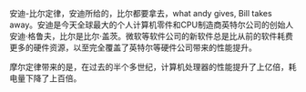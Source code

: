 安迪-比尔定律，安迪所给的，比尔都要拿去，what andy gives, Bill takes away。安迪是今天全球最大的个人计算机零件和CPU制造商英特尔公司的创始人安迪·格鲁夫，比尔是比尔·盖茨。微软等软件公司的新软件总是比从前的软件耗费更多的硬件资源，以至完全覆盖了英特尔等硬件公司带来的性能提升。

摩尔定律带来的是，在过去的半个多世纪，计算机处理器的性能提升了上亿倍，耗电量下降了上百倍。
